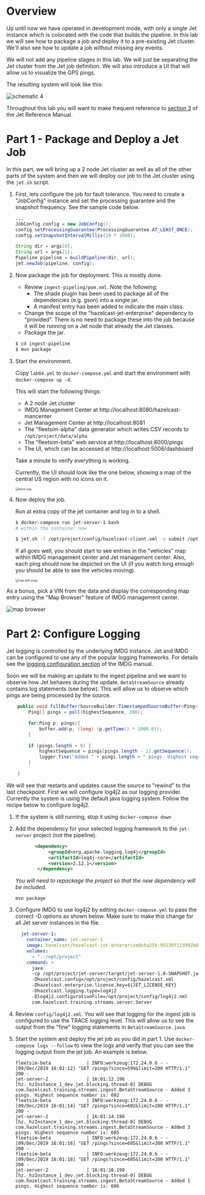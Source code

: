 # Overview

Up until now we have operated in development mode, with only a single Jet instance which is colocated with the code that builds the pipeline.  In this lab we will see how to package a job and deploy it to a pre-existing Jet cluster.   We'll also see how to update a job without missing any events.

We will not add any pipeline stages in this lab. We will just be separating the Jet cluster from the Jet job definition.  We will also introduce a UI that will allow us to visualize the GPS pings.

The resulting system will look like this:

![schematic 4](media/schematic_4.png)



Throughout this lab you will want to make frequent reference to [section 3](https://docs.hazelcast.org/docs/jet/3.2/manual/#work-with-jet) of the Jet Reference Manual.

# Part 1 - Package and Deploy a Jet Job

In this  part, we will bring up a 2 node Jet cluster as well as all of the other parts of the system and then we will deploy our job to the Jet cluster using the `jet.sh` script.



1. First, lets configure the job for fault tolerance. You need to create a "JobConfig" instance and set the processing guarantee and the snapshot frequency.  See the sample code below.

   ```java
   ...
   JobConfig config = new JobConfig();
   config.setProcessingGuarantee(ProcessingGuarantee.AT_LEAST_ONCE);
   config.setSnapshotIntervalMillis(10 * 1000);
   
   String dir = args[0];
   String url = args[1];
   Pipeline pipeline = buildPipeline(dir, url);
   jet.newJob(pipeline, config);
   
   ```

   

2. Now package the job for deployment.  This is mostly done.

   - Review `ingest-pipeling/pom.xml`. Note the following:
     - The shade plugin has been used to package all of the dependencies (e.g. gson) into a single jar.
     - A manifest entry has been added to indicate the main class.
   - Change the scope of the "hazelcast-jet-enterprise" dependency to "provided".  There is no need to package these into the job because it will be running on a Jet node that already the Jet classes.
   - Package the jar.

   ```bash
   $ cd ingest-pipeline
   $ mvn package
   ```

   

3. Start the environment.

   Copy `lab04.yml` to `docker-compose.yml` and start the environment with `docker-compose up -d`.

   This will start the following things:

   - A 2 node Jet cluster
   - IMDG Management Center at http://localhost:8080/hazelcast-mancenter
   - Jet Management Center at http://localhost:8081
   - The "fleetsim-alpha" data generator which writes CSV records to `/opt/project/data/alpha`
   - The "fleetsim-beta" web service at http://localhost:8000/pings
   - The UI, which can be accessed at http://localhost:5006/dashboard

   Take a minute to verify everything is working.  

   Currently, the UI should look like the one below, showing a map of the central US region with no icons on it.

   <img src="media/blank_map.png" alt="blank map" style="zoom:50%;" />

4. Now deploy the job.

   Run at extra copy of the jet container and log in to a shell.

   ```bash
   $ docker-compose run jet-server-1 bash 
   # within the container now 
   
   $ jet.sh -f /opt/project/config/hazelcast-client.xml -v submit /opt/project/ingest-pipeline/target/ingest-pipeline-1.0-SNAPSHOT.jar /opt/project/data/alpha http://fleetsim-beta:8000/pings
   ```

   If all goes well, you should start to see entries in the "vehicles" map within IMDG management center and Jet management center.  Also, each ping should now be depicted on the UI (if you watch long enough you should be able to see the vehicles moving).

   <img src="media/map_with_pings.png" alt="map with pings" style="zoom:50%;" />

As a bonus, pick a VIN from the data and display the corresponding map entry using the "Map Browser" feature of IMDG management center.

![map browser](media/map_browser.png)

# Part 2: Configure Logging

Jet logging is controlled by the underlying IMDG instance. Jet and IMDG can be configured to use any of the  popular logging frameworks.   For details see the [logging configuration section](https://docs.hazelcast.org/docs/3.12.4/manual/html-single/index.html#logging-configuration) of the IMDG manual.  

Soon we will be making an update to the ingest pipeline and we want to observe how Jet behaves during the update.  `BetaStreamSource` already contains log statements (see below).  This will allow us to observe which pings are being processed by the source.  

```java
    public void fillBuffer(SourceBuilder.TimestampedSourceBuffer<Ping> buffer){
        Ping[] pings = poll(highestSequence, 200);

        for(Ping p: pings){
            buffer.add(p, (long) (p.getTime() * 1000.0));
        }

        if (pings.length > 0) {
            highestSequence = pings[pings.length - 1].getSequence();
            logger.fine("Added " + pings.length + " pings. Highest sequence number is: " + highestSequence);
        }

    }

```



We will see that restarts and updates cause the source to "rewind" to the last checkpoint.  First we will configure log4j2 as our logging provider. Currently the system is using the default java logging system. Follow the recipe below to configure log4j2.

1. If the system is still running, stop it using `docker-compose down`

2. Add the dependency for your selected logging framework to the `jet-server` project (not the pipeline).

   ```xml
          <dependency>
               <groupId>org.apache.logging.log4j</groupId>
               <artifactId>log4j-core</artifactId>
               <version>2.12.1</version>
           </dependency>
   ```

   *You will need to repackage the project so that the new dependency will be included.*

   `mvn package`

3. Configure IMDG to use log4j2 by editing `docker-compose.yml` to pass the correct -D options as shown below.  Make sure to make this change for all Jet server instances in the file.

   ```yml
     jet-server-1:
       container_name: jet-server-1
       image: hazelcast/hazelcast-jet-enterprise@sha256:95138f113992b8a98865cc42af59b918b1a9edff4f2d70850f69d8e29996b5cb
       volumes:
         - ".:/opt/project"
       command: >
         java
         -cp /opt/project/jet-server/target/jet-server-1.0-SNAPSHOT.jar
         -Dhazelcast.config=/opt/project/config/hazelcast.xml
         -Dhazelcast.enterprise.license.key=${JET_LICENSE_KEY}
         -Dhazelcast.logging.type=log4j2
         -Dlog4j2.configurationFile=/opt/project/config/log4j2.xml
         com.hazelcast.training.streams.server.Server
   
   ```

   

4. Review `config/log4j2.xml`.  You will see that logging for the ingest job is configured to use the TRACE logging level.  This will allow us to see the output from the "fine" logging statements in `BetaStreamSource.java`.

5. Start the system and deploy the jet job as you did in part 1.  Use `docker-compose logs --follow` to view the logs and verify that you can see the logging output from the jet job.  An example is below.

   ```
   fleetsim-beta             | INFO:werkzeug:172.24.0.6 - - [09/Dec/2019 16:01:12] "GET /pings?since=599&limit=200 HTTP/1.1" 200 -
   jet-server-2              | 16:01:12.196 [hz._hzInstance_1_dev.jet.blocking.thread-0] DEBUG com.hazelcast.training.streams.ingest.BetaStreamSource - Added 3 pings. Highest sequence number is: 602
   fleetsim-beta             | INFO:werkzeug:172.24.0.6 - - [09/Dec/2019 16:01:14] "GET /pings?since=602&limit=200 HTTP/1.1" 200 -
   jet-server-2              | 16:01:14.196 [hz._hzInstance_1_dev.jet.blocking.thread-0] DEBUG com.hazelcast.training.streams.ingest.BetaStreamSource - Added 3 pings. Highest sequence number is: 605
   fleetsim-beta             | INFO:werkzeug:172.24.0.6 - - [09/Dec/2019 16:01:16] "GET /pings?since=605&limit=200 HTTP/1.1" 200 -
   fleetsim-beta             | INFO:werkzeug:172.24.0.6 - - [09/Dec/2019 16:01:18] "GET /pings?since=605&limit=200 HTTP/1.1" 200 -
   jet-server-2              | 16:01:18.198 [hz._hzInstance_1_dev.jet.blocking.thread-0] DEBUG com.hazelcast.training.streams.ingest.BetaStreamSource - Added 1 pings. Highest sequence number is: 606
   
   ```

   

